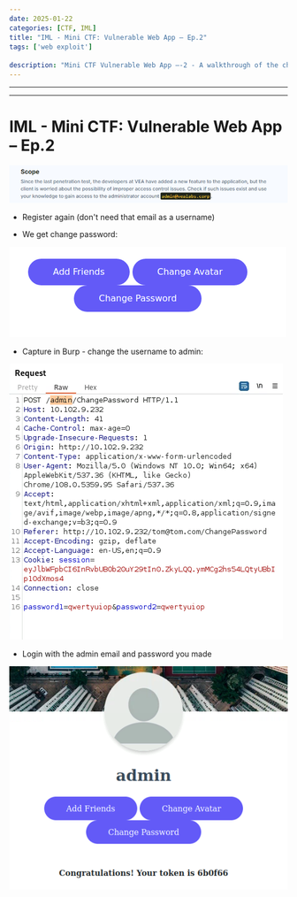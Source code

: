 ```yaml
---
date: 2025-01-22
categories: [CTF, IML]
title: "IML - Mini CTF: Vulnerable Web App – Ep.2"
tags: ['web exploit']

description: "Mini CTF Vulnerable Web App –-2 - A walkthrough of the challenge with enumeration, exploitation and privilege escalation steps."
---
```


---
---

# IML - Mini CTF: Vulnerable Web App – Ep.2


![image1](../resources/7560c6eb1c3a49d48fce42a3ec6751d7.png)

- Register again (don't need that email as a username)

- We get change password:

![image2](../resources/51439469ead54d3fbf6eb18f9501ddff.png)

- Capture in Burp - change the username to admin:


![image3](../resources/78aa8778c5284a949bc100cd6f127b53.png)

- Login with the admin email and password you made

![image4](../resources/0f143f9c191f43dc86345be90d4b9fd0.png)